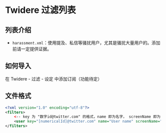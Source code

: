 # Twidere 过滤列表

## 列表介绍

* `harassment.xml`：使用提及、私信等骚扰用户，尤其是骚扰大量用户的。添加前请一定提供证据。

## 如何导入
在 Twidere - 过滤 - 设定 中添加订阅（功能待定）

## 文件格式

````xml
<?xml version="1.0" encoding="utf-8"?>
<filters>
    <-- key 为 "数字id@twitter.com" 的格式，name 即为名字， screenName 即为 @用户名。 -->
	<user key="[numericalId]@twitter.com" name="User name" screenName="screenName" />
</filters>
````